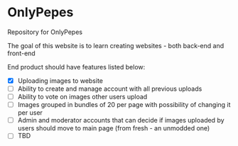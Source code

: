 # OnlyPepes

Repository for OnlyPepes

The goal of this website is to learn creating websites - both back-end and front-end

End product should have features listed below:  
- [x] Uploading images to website  
- [ ] Ability to create and manage account with all previous uploads  
- [ ] Ability to vote on images other users upload  
- [ ] Images grouped in bundles of 20 per page with possibility of changing it per user  
- [ ] Admin and moderator accounts that can decide if images uploaded by users should move to main page (from fresh - an unmodded one)  
- [ ] TBD
